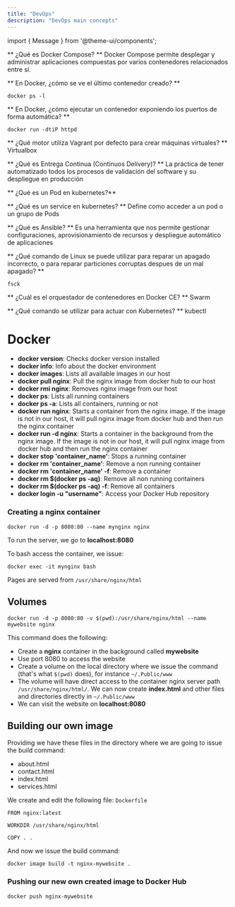 ```yaml
---
title: "DevOps"
description: "DevOps main concepts"
---
```

import { Message } from '@theme-ui/components';

** ¿Qué es Docker Compose? **
Docker Compose permite desplegar y administrar aplicaciones compuestas por varios contenedores relacionados entre sí.

** En Docker, ¿cómo se ve el último contenedor creado? **

`docker ps -l`

** En Docker, ¿cómo ejecutar un contenedor exponiendo los puertos de forma automática? **

`docker run -dtiP httpd`

** ¿Qué motor utiliza Vagrant por defecto para crear máquinas virtuales? **
Virtualbox

** ¿Qué es Entrega Continua (Continuos Delivery)? **
La práctica de tener automatizado todos los procesos de validación del software y su despliegue en producción

** ¿Qué es un Pod en kubernetes?**

** ¿Qué es un service en kubernetes? **
Define como acceder a un pod o un grupo de Pods

** ¿Qué es Ansible? **
Es una herramienta que nos permite gestionar configuraciones, aprovisionamiento de recursos y despliegue automático de aplicaciones

** ¿Qué comando de Linux se puede utilizar para reparar un apagado incorrecto, o para reparar particiones corruptas despues de un mal apagado? **

`fsck`

** ¿Cuál es el orquestador de contenedores en Docker CE? **
Swarm

** ¿Qué comando se utilizar para actuar con Kubernetes? **
kubectl

# Docker

- **docker version**: Checks docker version installed
- **docker info**: Info about the docker environment 
- **docker images**: Lists all available images in our host
- **docker pull nginx**: Pull the nginx image from docker hub to our host
- **docker rmi nginx**: Removes nginx image from our host
- **docker ps**: Lists all running containers
- **docker ps -a**: Lists all containers, running or not
- **docker run nginx**: Starts a container from the nginx image. If the image is not in our host, it will pull nginx image from docker hub and then run the nginx container
- **docker run -d nginx**: Starts a container in the background from the nginx image. If the image is not in our host, it will pull nginx image from docker hub and then run the nginx container
- **docker stop 'container_name'**: Stops a running container
- **docker rm 'container_name'**: Remove a non running container 
- **docker rm 'container_name' -f**: Remove a container 
- **docker rm $(docker ps -aq)**: Remove all non running containers
- **docker rm $(docker ps -aq) -f**: Remove all containers
- **docker login -u "username"**: Access your Docker Hub repository

### Creating a nginx container

`docker run -d -p 8080:80 --name mynginx nginx`

To run the server, we go to **localhost:8080**

To bash access the container, we issue:

`docker exec -it mynginx bash`

Pages are served from `/usr/share/nginx/html`

## Volumes

`docker run -d -p 8080:80 -v $(pwd):/usr/share/nginx/html --name mywebsite nginx`

This command does the following:

- Create a **nginx** container in the background called **mywebsite**
- Use port 8080 to access the website
- Create a volume on the local directory where we issue the command (that's what `$(pwd)` does), for instance `~/.Public/www`
- The volume will have direct access to the container nginx server path `/usr/share/nginx/html/`. We can now create **index.html** and other files and directories directly in `~/.Public/www` 
- We can visit the website on **localhost:8080**


## Building our own image

Providing we have these files in the directory where we are going to issue the build command:
- about.html
- contact.html
- index.html
- services.html

We create and edit the following file: `Dockerfile`

```
FROM nginx:latest

WORKDIR /usr/share/nginx/html

COPY . .
```

And now we issue the build command:

`docker image build -t nginx-mywebsite .`

### Pushing our new own created image to Docker Hub

`docker push nginx-mywebsite`
